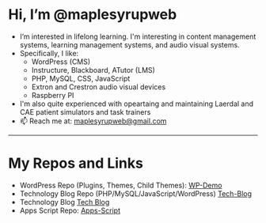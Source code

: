 # Hi, I’m @maplesyrupweb
- I’m interested in lifelong learning. I'm interesting in content management systems, learning management systems, and audio visual systems.  
-  Specifically, I like: 
    * WordPress (CMS) 
    * Instructure, Blackboard, ATutor  (LMS)
    * PHP, MySQL, CSS, JavaScript
    * Extron and Crestron audio visual devices
    * Raspberry PI
- I'm also quite experienced with opeartaing and maintaining Laerdal and CAE patient simulators and task trainers
- 📫 Reach me at: maplesyrupweb@gmail.com

***

# My Repos and Links

* WordPress Repo (Plugins, Themes, Child Themes):  [WP-Demo](https://github.com/maplesyrupweb/wp-demo)
* Technology Blog Repo (PHP/MySQL/JavaScript/WordPress) [Tech-Blog](https://github.com/maplesyrupweb/tech-blog/)
* Technology Blog [Tech Blog](https://maplesyrupweb.com/)
* Apps Script Repo: [Apps-Script](https://github.com/maplesyrupweb/apps-scripts)




<!---
maplesyrupweb/maplesyrupweb is a ✨ special ✨ repository because its `README.md` (this file) appears on your GitHub profile.
You can click the Preview link to take a look at your changes.
--->

